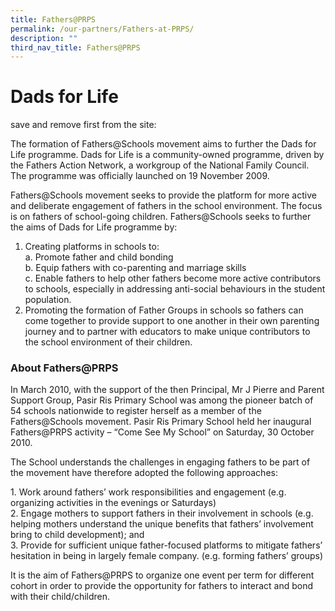 ```yaml
---
title: Fathers@PRPS
permalink: /our-partners/Fathers-at-PRPS/
description: ""
third_nav_title: Fathers@PRPS
---
```

# **Dads for Life**



save and remove first from the site:

The formation of Fathers@Schools movement aims to further the Dads for Life programme. Dads for Life is a community-owned programme, driven by the Fathers Action Network, a workgroup of the National Family Council. The programme was officially launched on 19 November 2009.

Fathers@Schools movement seeks to provide the platform for more active and deliberate engagement of fathers in the school environment. The focus is on fathers of school-going children. Fathers@Schools seeks to further the aims of Dads for Life programme by:

1.  Creating platforms in schools to:  
    a. Promote father and child bonding  
    b. Equip fathers with co-parenting and marriage skills  
    c. Enable fathers to help other fathers become more active contributors to schools, especially in addressing anti-social behaviours in the student population.
2.  Promoting the formation of Father Groups in schools so fathers can come together to provide support to one another in their own parenting journey and to partner with educators to make unique contributors to the school environment of their children.

### About Fathers@PRPS

In March 2010, with the support of the then Principal, Mr J Pierre and Parent Support Group, Pasir Ris Primary School was among the pioneer batch of 54 schools nationwide to register herself as a member of the Fathers@Schools movement. Pasir Ris Primary School held her inaugural Fathers@PRPS activity – “Come See My School” on Saturday, 30 October 2010.

The School understands the challenges in engaging fathers to be part of the movement have therefore adopted the following approaches:

1\.  Work around fathers’ work responsibilities and engagement (e.g. organizing activities in the evenings or Saturdays)    
2\.  Engage mothers to support fathers in their involvement in schools (e.g. helping mothers understand the unique benefits that fathers’ involvement bring to child development); and    
3\.  Provide for sufficient unique father-focused platforms to mitigate fathers’ hesitation in being in largely female company. (e.g. forming fathers’ groups)

It is the aim of Fathers@PRPS to organize one event per term for different cohort in order to provide the opportunity for fathers to interact and bond with their child/children.